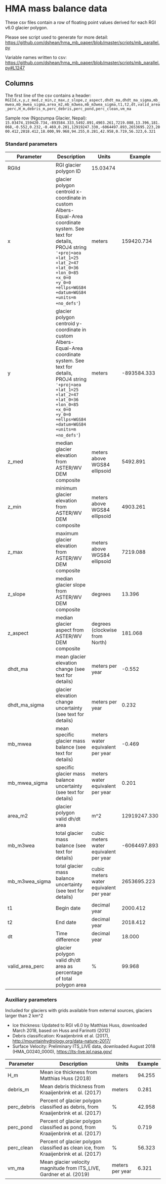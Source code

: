 # HMA mass balance data

These csv files contain a row of floating point values derived for each RGI v6.0 glacier polygon. 

Please see script used to generate for more detail: https://github.com/dshean/hma_mb_paper/blob/master/scripts/mb_parallel.py

Variable names written to csv: https://github.com/dshean/hma_mb_paper/blob/master/scripts/mb_parallel.py#L1247

## Columns
The first line of the csv contains a header:  
`RGIId,x,y,z_med,z_min,z_max,z_slope,z_aspect,dhdt_ma,dhdt_ma_sigma,mb_mwea,mb_mwea_sigma,area_m2,mb_m3wea,mb_m3wea_sigma,t1,t2,dt,valid_area_perc,H_m,debris_m,perc_debris,perc_pond,perc_clean,vm_ma`

Sample row (Ngozumpa Glacier, Nepal):  
`15.03474,159420.734,-893584.333,5492.891,4903.261,7219.088,13.396,181.068,-0.552,0.232,-0.469,0.201,12919247.330,-6064497.893,2653695.223,2000.412,2018.412,18.000,99.968,94.255,0.281,42.958,0.719,56.323,6.321`

### Standard parameters
|Parameter|Description|Units|Example|
|---|---|---|---|
|RGIId|RGI glacier polygon ID|15.03474| 
|x|glacier polygon centroid x-coordinate in custom Albers-Equal-Area coordinate system. See text for details, PROJ4 string `'+proj=aea +lat_1=25 +lat_2=47 +lat_0=36 +lon_0=85 +x_0=0 +y_0=0 +ellps=WGS84 +datum=WGS84 +units=m +no_defs'`)|meters|159420.734| 
|y|glacier polygon centroid y-coordinate in custom Albers-Equal-Area coordinate system. See text for details, PROJ4 string `'+proj=aea +lat_1=25 +lat_2=47 +lat_0=36 +lon_0=85 +x_0=0 +y_0=0 +ellps=WGS84 +datum=WGS84 +units=m +no_defs'`)|meters|-893584.333| 
|z_med|median glacier elevation from ASTER/WV DEM composite|meters above WGS84 ellipsoid|5492.891| 
|z_min|minimum glacier elevation from ASTER/WV DEM composite|meters above WGS84 ellipsoid|4903.261| 
|z_max|maximum glacier elevation from ASTER/WV DEM composite|meters above WGS84 ellipsoid|7219.088| 
|z_slope|median glacier slope from ASTER/WV DEM composite|degrees|13.396| 
|z_aspect|median glacier aspect from ASTER/WV DEM composite|degrees (clockwise from North)|181.068| 
|dhdt_ma|mean glacier elevation change (see text for details)|meters per year|-0.552| 
|dhdt_ma_sigma|glacier elevation change uncertainty (see text for details)|meters per year|0.232| 
|mb_mwea|mean specific glacier mass balance (see text for details)|meters water equivalent per year|-0.469| 
|mb_mwea_sigma|specific glacier mass balance uncertainty (see text for details)|meters water equivalent per year|0.201| 
|area_m2|glacier polygon valid dh/dt area|m^2|12919247.330| 
|mb_m3wea|total glacier mass balance (see text for details)|cubic meters water equivalent per year|-6064497.893|
|mb_m3wea_sigma|total glacier mass balance uncertainty (see text for details)|cubic meters water equivalent per year|2653695.223|
|t1|Begin date|decimal year|2000.412|
|t2|End date|decimal year|2018.412|
|dt|Time difference|decimal year|18.000|
|valid_area_perc|glacier polygon valid dh/dt area as percentage of total polygon area|%|99.968| 

### Auxiliary parameters
Included for glaciers with grids available from external sources, glaciers larger than 2 km^2

* Ice thickness: Updated to RGI v6.0 by Matthias Huss, downloaded March 2018, based on Huss and Farinotti (2012)
* Debris classification: Kraaijenbrink et al. (2017), http://mountainhydrology.org/data-nature-2017/
* Surface Velocity: Preliminary ITS_LIVE data, downloaded August 2018 (HMA_G0240_0000), https://its-live.jpl.nasa.gov/ 

|Parameter|Description|Units|Example|
|---|---|---|---|
|H_m|Mean ice thickness from Matthias Huss (2018)|meters|94.255|
|debris_m|Mean debris thickness from Kraaijenbrink et al. (2017)|meters|0.281|
|perc_debris|Percent of glacier polygon classified as debris, from Kraaijenbrink et al. (2017)|%|42.958|
|perc_pond|Percent of glacier polygon classified as pond, from Kraaijenbrink et al. (2017)|%|0.719|
|perc_clean|Percent of glacier polygon classified as clean ice, from Kraaijenbrink et al. (2017)|%|56.323|
|vm_ma|Mean glacier velocity magnitude from ITS_LIVE, Gardner et al. (2019)|meters per year|6.321|
